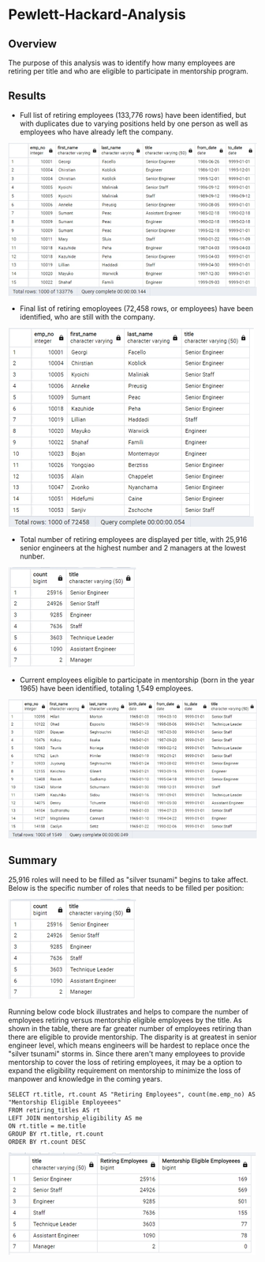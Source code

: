 # Pewlett-Hackard-Analysis
## Overview
The purpose of this analysis was to identify how many employees are retiring per title and who are eligible to participate in mentorship program.

## Results
* Full list of retiring employees (133,776 rows) have been identified, but with duplicates due to varying positions held by one person as well as employees who have already left the company.

![List of employees retiring](Resources/Screenshots/retirement_titles.jpg)

* Final list of retiring emoployees (72,458 rows, or employees) have been identified, who are still with the company.

![Final list of retiring employees](Resources/Screenshots/unique_titles.jpg)

* Total number of retiring employees are displayed per title, with 25,916 senior engineers at the highest number and 2 managers at the lowest nunber.

![Total Number of retiring employees per title](Resources/Screenshots/retiring_titles.jpg)

* Current employees eligible to participate in mentorship (born in the year 1965) have been identified, totaling 1,549 employees.

![Mentorship eligible employees](Resources/Screenshots/eligible_titles.jpg)


## Summary
25,916 roles will need to be filled as "silver tsunami" begins to take affect. Below is the specific number of roles that needs to be filled per position:

![Roles to fill](Resources/Screenshots/retiring_titles.jpg)

Running below code block illustrates and helps to compare the number of employees retiring versus mentorship eligible employees by the title. As shown in the table, there are far greater number of employees retiring than there are eligible to provide mentorship. The disparity is at greatest in senior engineer level, which means engineers will be hardest to replace once the "silver tsunami" storms in. Since there aren't many employees to provide mentorship to cover the loss of retiring employees, it may be a option to expand the eligibility requirement on mentorship to minimize the loss of manpower and knowledge in the coming years. 

```
SELECT rt.title, rt.count AS "Retiring Employees", count(me.emp_no) AS "Mentorship Eligible Employeees"
FROM retiring_titles AS rt
LEFT JOIN mentorship_eligibility AS me
ON rt.title = me.title
GROUP BY rt.title, rt.count
ORDER BY rt.count DESC
```
![Retiring vs Mentoring](Resources/Screenshots/replacement_comparison.jpg)
